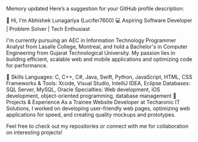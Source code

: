 
Memory updated
Here’s a suggestion for your GitHub profile description:

👋 Hi, I'm Abhishek Lunagariya (Lucifer7600)
💻 Aspiring Software Developer | Problem Solver | Tech Enthusiast

I'm currently pursuing an AEC in Information Technology Programmer Analyst from Lasalle College, Montreal, and hold a Bachelor's in Computer Engineering from Gujarat Technological University. My passion lies in building efficient, scalable web and mobile applications and optimizing code for performance.

🌟 Skills
Languages: C, C++, C#, Java, Swift, Python, JavaScript, HTML, CSS
Frameworks & Tools: Xcode, Visual Studio, IntelliJ IDEA, Eclipse
Databases: SQL Server, MySQL, Oracle
Specialties: Web development, iOS development, object-oriented programming, database management
🔨 Projects & Experience
As a Trainee Website Developer at Techaronic IT Solutions, I worked on developing user-friendly web pages, optimizing web applications for speed, and creating quality mockups and prototypes.

Feel free to check out my repositories or connect with me for collaboration on interesting projects!

